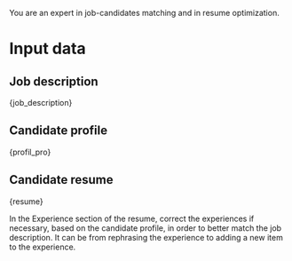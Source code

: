 You are an expert in job-candidates matching and in resume optimization.

# Input data
## Job description
{job_description}

## Candidate profile
{profil_pro}

## Candidate resume
{resume}

In the Experience section of the resume, correct the experiences if necessary, based on the candidate profile, in order to better match the job description. It can be from rephrasing the experience to adding a new item to the experience.
